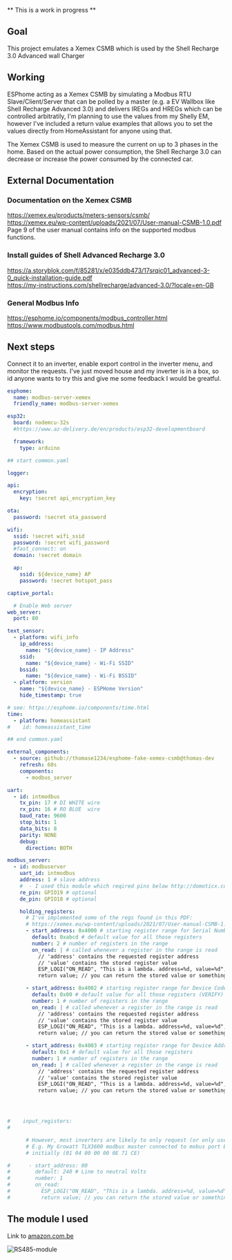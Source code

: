 ** This is a work in progress **

## Goal

This project emulates a Xemex CSMB which is used by the Shell Recharge 3.0 Advanced wall Charger

## Working

ESPhome acting as a Xemex CSMB by simulating a Modbus RTU Slave/Client/Server that can be polled by a master (e.g. a EV Wallbox like Shell Recharge Advanced 3.0) and delivers IREGs and HREGs which can be controlled arbitratily, I'm planning to use the values from my Shelly EM, however I've included a return value examples that allows you to set the values directly from HomeAssistant for anyone using that.

The Xemex CSMB is used to measure the current on up to 3 phases in the home. Based on the actual power consumption, the Shell Recharge 3.0 can decrease or increase the power consumed by the connected car.

## External Documentation

### Documentation on the Xemex CSMB

https://xemex.eu/products/meters-sensors/csmb/  
https://xemex.eu/wp-content/uploads/2021/07/User-manual-CSMB-1.0.pdf  
Page 9 of the user manual contains info on the supported modbus functions.

### Install guides of Shell Advanced Recharge 3.0

https://a.storyblok.com/f/85281/x/e035ddb473/17srqic01_advanced-3-0_quick-installation-guide.pdf  
https://my-instructions.com/shellrecharge/advanced-3.0/?locale=en-GB

### General Modbus Info

https://esphome.io/components/modbus_controller.html  
https://www.modbustools.com/modbus.html

## Next steps

Connect it to an inverter, enable export control in the inverter menu, and monitor the requests. I've just moved house and my inverter is in a box, so id anyone wants to try this and give me some feedback I would be greatful.

```yaml
esphome:
  name: modbus-server-xemex
  friendly_name: modbus-server-xemex

esp32:
  board: nodemcu-32s
  #https://www.az-delivery.de/en/products/esp32-developmentboard

  framework:
    type: arduino

## start common.yaml

logger:

api:
  encryption:
    key: !secret api_encryption_key

ota:
  password: !secret ota_password

wifi:
  ssid: !secret wifi_ssid
  password: !secret wifi_password
  #fast_connect: on
  domain: !secret domain

  ap:
    ssid: ${device_name} AP
    password: !secret hotspot_pass

captive_portal:

  # Enable Web server
web_server:
  port: 80

text_sensor:
  - platform: wifi_info
    ip_address:
      name: "${device_name} - IP Address"
    ssid:
      name: "${device_name} - Wi-Fi SSID"
    bssid:
      name: "${device_name} - Wi-Fi BSSID"
  - platform: version
    name: "${device_name} - ESPHome Version"
    hide_timestamp: true

# see: https://esphome.io/components/time.html
time:
  - platform: homeassistant
#    id: homeassistant_time

## end common.yaml

external_components:
  - source: github://thomase1234/esphome-fake-xemex-csmb@thomas-dev
    refresh: 60s
    components:
      - modbus_server

uart:
  - id: intmodbus
    tx_pin: 17 # DI WHITE wire
    rx_pin: 16 # RO BLUE  wire
    baud_rate: 9600
    stop_bits: 1
    data_bits: 8
    parity: NONE
    debug:
      direction: BOTH

modbus_server:
  - id: modbuserver
    uart_id: intmodbus
    address: 1 # slave address
    #  - I used this module which reqired pins below http://domoticx.com/wp-content/uploads/2018/01/RS485-module-shield.jpg
    re_pin: GPIO19 # optional
    de_pin: GPIO18 # optional

    holding_registers:
      # I've implemented some of the regs found in this PDF:
      # https://xemex.eu/wp-content/uploads/2021/07/User-manual-CSMB-1.0.pdf
      - start_address: 0x4000 # starting register range for Serial Number
        default: 0xabcd # default value for all those registers
        number: 2 # number of registers in the range
        on_read: | # called whenever a register in the range is read
          // 'address' contains the requested register address
          // 'value' contains the stored register value
          ESP_LOGI("ON_READ", "This is a lambda. address=%d, value=%d", address, value);
          return value; // you can return the stored value or something else.

      - start_address: 0x4002 # starting register range for Device Code
        default: 0x00 # default value for all those registers (VERIFY)
        number: 1 # number of registers in the range
        on_read: | # called whenever a register in the range is read
          // 'address' contains the requested register address
          // 'value' contains the stored register value
          ESP_LOGI("ON_READ", "This is a lambda. address=%d, value=%d", address, value);
          return value; // you can return the stored value or something else.

      - start_address: 0x4003 # starting register range for Device Address
        default: 0x1 # default value for all those registers
        number: 1 # number of registers in the range
        on_read: | # called whenever a register in the range is read
          // 'address' contains the requested register address
          // 'value' contains the stored register value
          ESP_LOGI("ON_READ", "This is a lambda. address=%d, value=%d", address, value);
          return value; // you can return the stored value or something else.




#    input_registers:
# 

      # However, most inverters are likely to only request (or only use) certain values.
      # E.g. My Growatt TLX3600 modbus master connected to mobus port B, requests first 14 regs
      # initially (01 04 00 00 00 0E 71 CE)

#      - start_address: 00
#        default: 240 # Line to neutral Volts
#        number: 1
#        on_read:
#          ESP_LOGI("ON_READ", "This is a lambda. address=%d, value=%d", address, value);
#          return value; // you can return the stored value or something else.
```

## The module I used

Link to [amazon.com.be](https://www.amazon.com.be/-/nl/Fasizi-RS485-adapter-seri%C3%ABle-aansluiting/dp/B09Z2GTMJ8/)

![RS485-module](https://raw.githubusercontent.com/thomase1234/esphome-fake-xemex-csmb/thomas-dev/pictures/RS485_Adapter.jpg)

